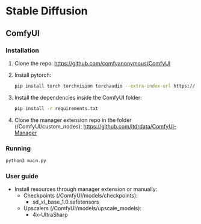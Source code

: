 # Stable Diffusion

## ComfyUI

### Installation

1. Clone the repo: https://github.com/comfyanonymous/ComfyUI

2. Install pytorch:

   ```bash
   pip install torch torchvision torchaudio --extra-index-url https://download.pytorch.org/whl/cu121
   ```

3. Install the dependencies inside the ComfyUI folder:

   ```bash
   pip install -r requirements.txt
   ```

4. Clone the manager extension repo in the folder (/ComfyUI/custom_nodes): https://github.com/ltdrdata/ComfyUI-Manager

### Running

```bash
python3 main.py
```

### User guide

- Install resources through manager extension or manually:
  - Checkpoints (/ComfyUI/models/checkpoints):
    - sd_xl_base_1.0.safetensors
  - Upscalers (/ComfyUI/models/upscale_models):
    - 4x-UltraSharp
